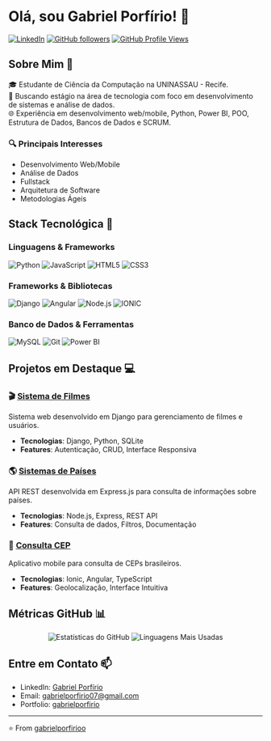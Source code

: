 # Olá, sou Gabriel Porfírio! 👋

[![LinkedIn](https://img.shields.io/badge/LinkedIn-0077B5?style=flat&logo=linkedin&logoColor=white)](https://www.linkedin.com/in/gabriel-porfirio)
[![GitHub followers](https://img.shields.io/github/followers/gabrielporfirioo?label=Follow&style=social)](https://github.com/gabrielporfirioo)
[![GitHub Profile Views](https://komarev.com/ghpvc/?username=gabrielporfirioo&color=blue&style=flat)](https://github.com/gabrielporfirioo)

## Sobre Mim 🎯

🎓 Estudante de Ciência da Computação na UNINASSAU - Recife.  
💼 Buscando estágio na área de tecnologia com foco em desenvolvimento de sistemas e análise de dados.  
🌐 Experiência em desenvolvimento web/mobile, Python, Power BI, POO, Estrutura de Dados, Bancos de Dados e SCRUM.

### 🔍 Principais Interesses
- Desenvolvimento Web/Mobile
- Análise de Dados
- Fullstack
- Arquitetura de Software
- Metodologias Ágeis

## Stack Tecnológica 🚀

### Linguagens & Frameworks
![Python](https://img.shields.io/badge/Python-3776AB?style=flat&logo=python&logoColor=white)
![JavaScript](https://img.shields.io/badge/JavaScript-F7DF1E?style=flat&logo=javascript&logoColor=black)
![HTML5](https://img.shields.io/badge/HTML5-E34F26?style=flat&logo=html5&logoColor=white)
![CSS3](https://img.shields.io/badge/CSS3-1572B6?style=flat&logo=css3&logoColor=white)

### Frameworks & Bibliotecas
![Django](https://img.shields.io/badge/Django-092E20?style=flat&logo=django&logoColor=white)
![Angular](https://img.shields.io/badge/Angular-DD0031?style=flat&logo=angular&logoColor=white)
![Node.js](https://img.shields.io/badge/Node.js-43853D?style=flat&logo=node.js&logoColor=white)
![IONIC](https://img.shields.io/badge/Ionic-3880FF?style=flat&logo=ionic&logoColor=white)

### Banco de Dados & Ferramentas
![MySQL](https://img.shields.io/badge/MySQL-4479A1?style=flat&logo=mysql&logoColor=white)
![Git](https://img.shields.io/badge/Git-F05032?style=flat&logo=git&logoColor=white)
![Power BI](https://img.shields.io/badge/Power%20BI-F2C811?style=flat&logo=power-bi&logoColor=black)

## Projetos em Destaque 💻

### 🎬 [Sistema de Filmes](https://github.com/gabrielporfirioo/Django-filmes)
Sistema web desenvolvido em Django para gerenciamento de filmes e usuários.
- **Tecnologias**: Django, Python, SQLite
- **Features**: Autenticação, CRUD, Interface Responsiva

### 🌎 [Sistemas de Países](https://github.com/gabrielporfirioo/RESTCountries-veloz)
API REST desenvolvida em Express.js para consulta de informações sobre países.
- **Tecnologias**: Node.js, Express, REST API
- **Features**: Consulta de dados, Filtros, Documentação

### 📍 [Consulta CEP](https://github.com/gabrielporfirioo/ConsultaCep)
Aplicativo mobile para consulta de CEPs brasileiros.
- **Tecnologias**: Ionic, Angular, TypeScript
- **Features**: Geolocalização, Interface Intuitiva

## Métricas GitHub 📊

<div align="center">
  
![Estatísticas do GitHub](https://github-readme-stats.vercel.app/api?username=gabrielporfirioo&show_icons=true&theme=dracula)
![Linguagens Mais Usadas](https://github-readme-stats.vercel.app/api/top-langs/?username=gabrielporfirioo&layout=compact&theme=dracula)

</div>

## Entre em Contato 📫

- LinkedIn: [Gabriel Porfírio](https://www.linkedin.com/in/gabriel-porfirio)
- Email: gabrielporfirio07@gmail.com
- Portfolio: [gabrielporfirio](https://www.appinbio.com/gabrielporfirio)

---
⭐️ From [gabrielporfirioo](https://github.com/gabrielporfirioo)
